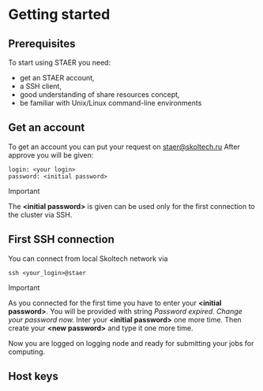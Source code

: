 # Getting started
## Prerequisites
To start using STAER you need:
- get an STAER account,
- a SSH client,
- good understanding of share resources concept,
- be familiar with Unix/Linux command-line environments

## Get an account
To get an account you can put your request on staer@skoltech.ru After approve you will be given:
```
login: <your login>
password: <initial password>
```

> [!IMPORTANT]
> The **<initial password\>** is given can be used only for the first connection to the cluster via SSH.

## First SSH connection
You can connect from local Skoltech network via
```
ssh <your_login>@staer
```

> [!IMPORTANT]
> As you connected for the first time you have to enter your **<initial password\>**.
> You will be provided with string *Password expired. Change your password now.*
> Inter your **<initial password\>** one more time.
> Then create your **<new password\>** and type it one more time.

Now you are logged on logging node and ready for submitting your jobs for computing.

## Host keys